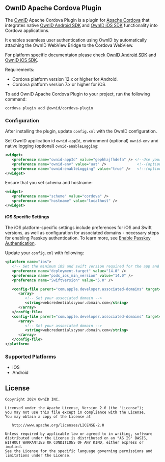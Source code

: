 ## OwnID Apache Cordova Plugin

The [OwnID](https://ownid.com) Apache Cordova Plugin is a plugin for [Apache Cordova](https://cordova.apache.org) that integrates native [OwnID Android SDK](https://github.com/OwnID/ownid-android-sdk) and [OwnID iOS SDK](https://github.com/OwnID/ownid-ios-sdk) functionality into Cordova applications.

It enables seamless user authentication using OwnID by automatically attaching the OwnID WebView Bridge to the Cordova WebView.

For platform specific documentaion please check [OwnID Android SDK](https://github.com/OwnID/ownid-android-sdk) and [OwnID iOS SDK](https://github.com/OwnID/ownid-ios-sdk).

Requirements:
 - Cordova platform version 12.x or higher for Android.
 - Cordova platform version 7.x or higher for iOS.

To add OwnID Apache Cordova Plugin to your project, run the following command:

```
cordova plugin add @ownid/cordova-plugin
```

### Configuration

After installing the plugin, update `config.xml` with the OwnID configuration.

Set OwnID application id `ownid-appId`, environment (optional) `ownid-env` and native logging (optional) `ownid-enableLogging`:

```xml
<widget>
   <preference name="ownid-appId" value="gephhajfhdefa" /> <!--Use your OwnID application id-->
   <preference name="ownid-env" value="uat" />              <!--(optional) skip for production environment-->
   <preference name="ownid-enableLogging" value="true" />   <!--(optional) skip for production environment-->
</widget>
```

Ensure that you set schema and hostname:

```xml
<widget>
   <preference name="scheme" value="cordova" />
   <preference name="hostname" value="localhost" />
</widget>
``` 

#### iOS Specific Settings

The iOS platform-specific settings include preferences for iOS and Swift versions, as well as configuration for associated domains - necessary steps for enabling Passkey authentication. To learn more, see [Enable Passkey Authentication](https://github.com/OwnID/ownid-ios-sdk/blob/master/Docs/sdk-custom-integration.md#enable-passkey-authentication).

Update your `config.xml` with following:

```xml
<platform name="ios">
   <!-- Set the minimum iOS and swift version required for the app and OwnID SDK -->
   <preference name="deployment-target" value="14.0" /> 
   <preference name="pods_ios_min_version" value="14.0" />
   <preference name="SwiftVersion" value="5.0" />

   <config-file parent="com.apple.developer.associated-domains" target="OwnIDCordovaPluginDemo/Entitlements-Debug.plist">
      <array>
         <!-- Set your associated domain -->
         <string>webcredentials:your.domain.com</string>
      </array>
   </config-file>
   <config-file parent="com.apple.developer.associated-domains" target="OwnIDCordovaPluginDemo/Entitlements-Release.plist">
      <array>
         <!-- Set your associated domain -->
         <string>webcredentials:your.domain.com</string>
      </array>
   </config-file>
</platform>
``` 

### Supported Platforms

 - iOS
 - Android

## License

```
Copyright 2024 OwnID INC.

Licensed under the Apache License, Version 2.0 (the "License");
you may not use this file except in compliance with the License.
You may obtain a copy of the License at

   http://www.apache.org/licenses/LICENSE-2.0

Unless required by applicable law or agreed to in writing, software
distributed under the License is distributed on an "AS IS" BASIS,
WITHOUT WARRANTIES OR CONDITIONS OF ANY KIND, either express or implied.
See the License for the specific language governing permissions and
limitations under the License.
```

